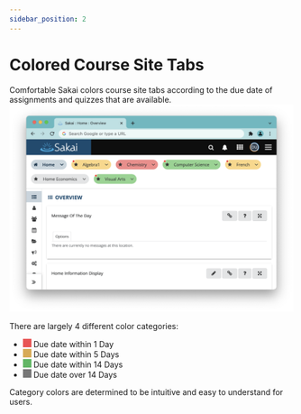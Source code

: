 ```yaml
---
sidebar_position: 2
---
```


# Colored Course Site Tabs
Comfortable Sakai colors course site tabs according to the due date of assignments and quizzes
that are available.
![Colored Tabs](img/color_tab.png)

There are largely 4 different color categories:

- ![RED](img/01.png)
  Due date within 1 Day
- ![YELLOW](img/02.png)
  Due date within 5 Days
- ![GREEN](img/03.png)
  Due date within 14 Days
- ![GRAY](img/04.png)
  Due date over 14 Days

Category colors are determined to be intuitive and easy to understand for users.

